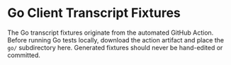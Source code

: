 # Go Client Transcript Fixtures

The Go transcript fixtures originate from the automated GitHub Action. Before
running Go tests locally, download the action artifact and place the `go/`
subdirectory here. Generated fixtures should never be hand-edited or committed.
